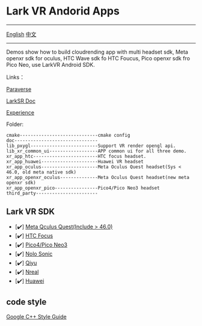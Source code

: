 # Lark VR Andorid Apps

---

[English](./README.md) [中文](./README.zh_CN.md)

---

Demos show how to build cloudrending app with multi headset sdk, Meta openxr sdk for oculus, HTC Wave sdk fo HTC Foucus, Pico openxr sdk fro Pico Neo, use LarkVR Android SDK.

Links：

[Paraverse](https://www.paraverse.cc/)

[LarkSR Doc](https://www.pingxingyun.com/devCenter.html)

[Experience](https://www.paraverse.cc/)

Folder:

```path
cmake-----------------------------cmake config
doc-------------------------------
lib_pxygl-------------------------Support VR render opengl api.
lib_xr_common_ui------------------APP common ui for all three demo.
xr_app_htc------------------------HTC focus headset.
xr_app_huawei---------------------Huawei VR headset
xr_app_oculus---------------------Meta Oculus Quest headset(Sys < 46.0, old meta native sdk)
xr_app_openxr_oculus--------------Meta Oculus Quest headset(new meta openxr sdk)
xr_app_openxr_pico----------------Pico4/Pico Neo3 headset
third_party-----------------------
```

## Lark VR SDK

- [:heavy_check_mark:] [Meta Qculus Quest(Include > 46.0)](https://www.oculus.com/quest-2/)
- [:heavy_check_mark:] [HTC Focus](https://www.vive.com/cn/product/vive-focus/)
- [:heavy_check_mark:] [Pico4/Pico Neo3](https://www.pico-interactive.com/)
- [:heavy_check_mark:] [Nolo Sonic](https://www.nolovr.com/index)
- [:heavy_check_mark:] [Qiyu](https://dev-qiyu.iqiyi.com/)
- [:heavy_check_mark:] [Nreal](https://www.nreal.cn/nrealapp/)
- [:heavy_check_mark:] [Huawei](https://developer.huawei.com/consumer/cn/vr/)

## code style

[Google C++ Style Guide](https://google.github.io/styleguide/cppguide.html)
